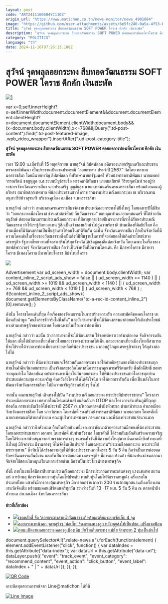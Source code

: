 ```yaml
---
layout: post
code: "ART2411160604YC110Z"
origin_url: "https://www.matichon.co.th/news-monitor/news_4901884"
image: "https://github.com/user-attachments/assets/6e5fc240-0a5a-4f53-ba5f-5a82d180a561"
title: "สุวัจน์ จุดพลุลอยกระทง สืบทอดวัฒนธรรม SOFT POWER โคราช คึกคัก เงินสะพัด"
description: "สุวัจน์ จุดพลุลอยกระทง สืบทอดวัฒนธรรม SOFT POWER ต่อยอดการท่องเที่ยวโคราช คึกคัก เงินสะพัด"
category: "POLITICS"
language: "th"
date: 2024-11-16T07:26:13.108Z
---
```


# สุวัจน์ จุดพลุลอยกระทง สืบทอดวัฒนธรรม SOFT POWER โคราช คึกคัก เงินสะพัด

[![](https://www.matichon.co.th/wp-content/uploads/2024/11/1-189.jpg "1")](https://www.matichon.co.th/wp-content/uploads/2024/11/1-189.jpg)

var x=0;self.innerHeight?x=self.innerWidth:document.documentElement&&document.documentElement.clientHeight?x=document.documentElement.clientWidth:document.body&&(x=document.body.clientWidth),x<=768&&jQuery(".td-post-content").find(".td-post-featured-image, .wpb\_video\_wrapper").insertAfter(".ud-post-category-title");

**สุวัจน์ จุดพลุลอยกระทง สืบทอดวัฒนธรรม SOFT POWER ต่อยอดการท่องเที่ยวโคราช คึกคัก เงินสะพัด**

เวลา 19.00 น.เมื่อวันที่ 15 พฤศจิกายน นายสุวัจน์ ลิปตพัลลภ อดีตรองนายกรัฐมนตรีและประธานพรรคชาติพัฒนา เป็นประธานเปิดงานประเพณี “ลอยกระทง ประจำปี 2567“ จัดโดยเทศบาลนครราชสีมา โดยมีนายเทวัญ ลิปตพัลลภ ที่ปรึกษานายกรัฐมนตรี หัวหน้าพรรคชาติพัฒนา นายแพทย์วรรณรัตน์ ชาญนุกูล ส.ส.ระบบบัญชีรายชื่อ พรรคชาติพัฒนา นายสมเกียรติ วิริยะกุลนันท์ รองผู้ว่าราชการจังหวัดนครราชสีมา นายประเสริฐ บุญชัยสุข นายกเทศมนตรีนครนครราชสีมา พร้อมด้วยคณะผู้บริหาร สมาชิกสภาเทศบาล พี่น้องประชาชนชาวโคราช ร่วมงานประเพณีลอยกระทง ณ บริเวณลานอนุสาวรีย์ท้าวสุรนารี บริเวณคูเมือง อ.เมือง จ.นครราชสีมา

นายสุวัจน์ กล่าวว่า เทศบาลนครนครราชสีมาจัดงานประเพณีลอยกระทงได้ยิ่งใหญ่ โดยเฉพาะปีนี้มีธีมว่า “ลอยกระทงเมืองโคราช ธำรงศาสตร์ศิลป์ ถิ่นวัฒนธรรม“ ขอบคุณท่านนายกเทศมนตรี ที่ได้ช่วยกันอนุรักษ์ ต่อยอดวัฒนธรรมประเพณีลอยกระทง ที่มีอายุหลายร้อยปีเพราะการที่เราได้รักษาประเพณีวัฒนธรรม ทําให้เรารู้สึกหวงแหน รู้สึกเป็นเจ้าของแล้วนำไปสู่ความรักชาติ บ้านเมืองที่มีอธิปไตย คือ บ้านเมืองที่มีวัฒนธรรมเป็นพื้นฐานทำให้คนในชาติรักกัน ฉะนั้น จังหวัดนครราชสีมา ถือเป็นจังหวัดที่มีความโดดเด่นในเรื่องของวัฒนธรรมซึ่งเป็นสิ่งที่มีพื้นฐานในการที่จะต่อยอดให้เกิดประโยชน์ทางเศรษฐกิจ รัฐบาลก็พยายามที่จะส่งเสริมให้ทุกจังหวัดได้เชิดชูของดีแต่ละจังหวัด โดยเฉพาะในเรื่องของซอฟต์พาวเวอร์ จังหวัดนครราชสีมา ถือว่าเป็นจังหวัดที่มีความโดดเด่น คือ มีภาษาโคราช มีอาหารโคราช มีเพลงโคราช มีมวยไทยโคราช มีผ้าไหมโคราช

![](https://www.matichon.co.th/wp-content/uploads/2024/11/b62c01a6-216a-423d-a650-0a6c23aa1f9f_0-1.jpg)

Advertisement var ud\_screen\_width = document.body.clientWidth; var content\_inline\_2\_script\_ads\_show = false || ( ud\_screen\_width >= 1140 ) || ( ud\_screen\_width >= 1019 && ud\_screen\_width < 1140 ) || ( ud\_screen\_width >= 768 && ud\_screen\_width < 1019 ) || ( ud\_screen\_width < 768 ) ; if(!content\_inline\_2\_script\_ads\_show){ document.getElementsByClassName("td-a-rec-id-content\_inline\_2")\[0\].remove(); }

ดังนั้น โคราชโดดเด่นที่สุด คือเรื่องของวัฒนธรรมในการสร้างความรัก ความสามัคคีของคนโคราช เหมือนกับคําพูด “คนโคราชรักจริงไม่ทิ้งกัน” และยังสามารถที่จะใช้วัฒนธรรมมาต่อยอดให้เกิดประโยชน์ทางด้านเศรษฐกิจของประเทศ โดยเฉพาะในเรื่องการท่องเที่ยว

นายสุวัจน์ กล่าวว่า ฉะนั้น ถ้าเราสามารถที่จะใช้วัฒนธรรม ใช้ซอฟต์พาวเวอร์มาต่อยอด จัดกิจกรรมกันให้มาก เพื่อให้นักท่องเที่ยวทั้งชาวไทยและชาวต่างประเทศได้เห็น และอยากมาเที่ยวเมืองไทยก็สามารถที่จะใช้รายได้จากการท่องเที่ยวมาช่วยเหลือพี่น้องประชาชน มากอบกู้วิกฤตเศรษฐกิจต่างๆ ให้ลุล่วงต่อไปได้

นายสุวัจน์ กล่าวว่า พี่น้องประชาชนจะได้ร่วมกันลอยกระทง ขอให้คำอธิษฐานของพี่น้องประชาชนทุกท่านในค่ําคืนวันลอยกระทง เป็นจริงและขอถือโอกาสนี้อาราธนาคุณพระศรีรัตนตรัย สิ่งศักดิ์สิทธิ์ ขอพรจากคุณย่าโม ได้ดลบันดาลประทานพรเนื่องในวันลอยกระทง ให้พี่น้องประชาชนชาวโคราชทุกท่านประสบแต่ความสุข ความเจริญ คิดหวังสิ่งใดขอให้ได้ดั่งใจนึก ขอให้พวกเรารักกัน เพื่อเป็นพลังในการพัฒนาจังหวัดนครราชสีมา ให้มีความเจริญก้าวหน้ายิ่งๆ ขึ้นไป

จากนั้น คณะนายสุวัจน์ เดินทางไปเปิด “งานประเพณีลอยกระทง พระประทีปพระราชทาน” โครงการประเพณีลอยกระทง เทศบาลโคมไฟและส่งเสริมผลิตภัณฑ์ OTOP และโครงการส่งเสริมภูมิปัญญาท้องถิ่น การแข่งขันเรืออีโปงประจำปี 2567 ณ บริเวณตลาดน้ำบึงหัวทะเล ตำบลหัวทะเล อำเภอเมือง จังหวัดนครราชสีมา โดย นายวัชรพล โตมรศักดิ์ รองหัวหน้าพรรคชาติพัฒนา นายเอกภพ โตมรศักดิ์ นายกเทศมนตรีตำบลหัวทะเล คณะผู้บริหารเทศบาลฯ ภาคเอกชน และพี่น้องประชาชนจำนวนมาก

นายสุวัจน์ กล่าวว่าบึงหัวทะเล ถือเป็นตัวอย่างหนึ่งของการพัฒนาด้วยความร่วมมือของพี่น้องประชาชน โดยเฉพาะท่านนายกฯ เอกภพ โตมรศักดิ์ กับท่านวัชรพล โตมรศักดิ์ ได้ร่วมกันผลักดันสร้างความเจริญ โดยได้รับการสนับสนุนจากส่วนราชการต่างๆ จนกระทั่งวันนี้มีความยิ่งใหญ่มาก มีตลาดน้ำบึงหัวทะเลที่ยิ่งใหญ่ มีกิจกรรม มีงานต่างๆ ที่ได้จัดขึ้นเป็นประจำ โดยเฉพาะงาน“ประเพณีลอยกระทง พระประทีปพระราชทาน” ซึ่งวันนี้ได้สร้างความสุขให้พี่น้องประชาชนชาวโคราช 5 วัน 5 คืน ถือว่าเป็นการต่อยอดรักษาวัฒนธรรมอันดีงาน และยังเป็นการต่อยอดทางเศรษฐกิจ มีการออกร้านค้า พี่น้องประชาชนออกมาจับจ่ายใช้สอยเงินหมุนเวียนหลายร้อยล้าน ถือว่าเป็นประโยชน์ทางเศรษฐกิจ

ทั้งนี้ ภายในงานได้มีการสืบสานประเพณีลอยกระทง มีการประกวดการละเล่นต่างๆ นางนพมาศ ขบวนแห่ การยิงพลุ มีการจัดเทศกาลหุ่นโคมไฟประดับ พบกับหุ่นโคมไฟจักรวาลหมูเด้ง ครั้งแรกในประเทศไทย แล้วยังมีการกระตุ้นเศรษฐกิจ มีการออกร้านค้ากว่า 200 ร้านค้าสนุกสนานกับเครื่องเล่นงานวัดจัดเต็ม พร้อมชมคอนเสิร์ตดนตรีทุกวัน ระหว่างวันที่ 13 -17 พ.ย. 5 วัน 5 คืน ณ ตลาดน้ำบึงหัวทะเล อำเภอเมือง จังหวัดนครราชสีมา

#### ข่าวที่เกี่ยวข้อง

*   [![](https://www.matichon.co.th/wp-content/uploads/2024/11/15-11.jpg)เขตหลักสี่ จัด ‘ลอยกระทงสายน้ำวัฒนธรรม’ พร้อมเตรียมระบบจัดเก็บ 4 จุด](https://www.matichon.co.th/local/quality-life/news_4901228)
*   [![](https://www.matichon.co.th/wp-content/uploads/2024/11/ลอยกระทงหน้าคุก.jpg)ลอยกระทงหน้าคุก จุดพลุรัวๆ ‘พ่อเก็ท’ ร้องเพลงทวงลูก หวังบุญส่งให้เป็นปชต.-ฝรั่งแจมฟ้อน](https://www.matichon.co.th/politics/news_4901199)
*   [![](https://www.matichon.co.th/wp-content/uploads/2024/11/ลอยกระทงคลองคูเมืองเดิม-67.jpg)กทม.เปิดงานลอยกระทงคลองคูเมืองเดิม ย้ำเริ่มเก็บกระทง แม่น้ำเจ้าพระยา 2 ทุ่มเป็นต้นไป](https://www.matichon.co.th/local/news_4901100)

document.querySelectorAll(".relate-news a").forEach(function(element) { element.addEventListener("click", function() { var dataIndex = this.getAttribute("data-index"); var dataUrl = this.getAttribute("data-url"); dataLayer.push({ "event": "track\_event", "event\_category": "recommend\_content", "event\_action": "click\_button", "event\_label": dataIndex + " | " + dataUrl }); }); });

[![QR Code](https://www.matichon.co.th/wp-content/uploads/2023/07/wob1371z.jpg)](https://lin.ee/ht0nDxX)

เกาะติดทุกสถานการณ์จาก Line@matichon ได้ที่นี่

[![Line Image](https://www.matichon.co.th/wp-content/uploads/2023/07/th.png)](https://lin.ee/ht0nDxX)